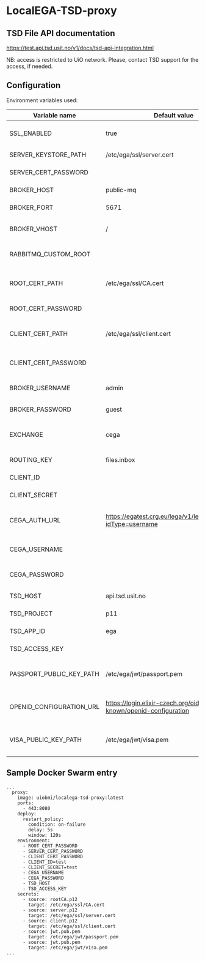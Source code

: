 # LocalEGA-TSD-proxy

## TSD File API documentation

https://test.api.tsd.usit.no/v1/docs/tsd-api-integration.html

NB: access is restricted to UiO network. Please, contact TSD support for the access, if needed.

## Configuration

Environment variables used:


| Variable name                      | Default value                                                        | Description                                        |
|------------------------------------|----------------------------------------------------------------------|----------------------------------------------------|
| SSL_ENABLED                        | true                                                                 | Enables/disables TLS for DOA REST endpoints        |
| SERVER_KEYSTORE_PATH               | /etc/ega/ssl/server.cert                                             | Path to server keystore file                       |
| SERVER_CERT_PASSWORD               |                                                                      | Password for the keystore                          |
| BROKER_HOST                        | public-mq                                                            | Public RabbitMQ broker hostname                    |
| BROKER_PORT                        | 5671                                                                 | Public RabbitMQ broker port                        |
| BROKER_VHOST                       | /                                                                    | Public RabbitMQ broker virtual host                |
| RABBITMQ_CUSTOM_ROOT               |                                                                      | `true` for using custom root CA with RabbitMQ      |
| ROOT_CERT_PATH                     | /etc/ega/ssl/CA.cert                                                 | Path to the CA file for RabbitMQ/TSD connectivity  |
| ROOT_CERT_PASSWORD                 |                                                                      | Passphrase to unlock CA file                       |
| CLIENT_CERT_PATH                   | /etc/ega/ssl/client.cert                                             | Path to the client cert for RabbitMQ connectivity  |
| CLIENT_CERT_PASSWORD               |                                                                      | Passphrase to unlock client cert file              |
| BROKER_USERNAME                    | admin                                                                | Public RabbitMQ broker username                    |
| BROKER_PASSWORD                    | guest                                                                | Public RabbitMQ broker password                    |
| EXCHANGE                           | cega                                                                 | RabbitMQ exchange to publish messages to           |
| ROUTING_KEY                        | files.inbox                                                          | RabbitMQ routing key                               |
| CLIENT_ID                          |                                                                      | Elixir AAI client ID                               |
| CLIENT_SECRET                      |                                                                      | Elixir AAI client secret                           |
| CEGA_AUTH_URL                      | https://egatest.crg.eu/lega/v1/legas/users/%s?idType=username        | Central EGA authentication REST endpoint URL       |
| CEGA_USERNAME                      |                                                                      | Central EGA auth endpoint username                 |
| CEGA_PASSWORD                      |                                                                      | Central EGA auth endpoint password                 |
| TSD_HOST                           | api.tsd.usit.no                                                      | TSD File API URL                                   |
| TSD_PROJECT                        | p11                                                                  | TSD project code                                   |
| TSD_APP_ID                         | ega                                                                  | TSD application ID                                 |
| TSD_ACCESS_KEY                     |                                                                      | TSD File API access key                            |
| PASSPORT_PUBLIC_KEY_PATH           | /etc/ega/jwt/passport.pem                                            | Path to the public key for passport JWT validation |
| OPENID_CONFIGURATION_URL           | https://login.elixir-czech.org/oidc/.well-known/openid-configuration | URL of the OpenID configuration endpoint           |
| VISA_PUBLIC_KEY_PATH               | /etc/ega/jwt/visa.pem                                                | Path to the public key for visas JWT validation    |


## Sample Docker Swarm entry

```
...
  proxy:
    image: uiobmi/localega-tsd-proxy:latest
    ports:
      - 443:8080
    deploy:
      restart_policy:
        condition: on-failure
        delay: 5s
        window: 120s
    environment:
      - ROOT_CERT_PASSWORD
      - SERVER_CERT_PASSWORD
      - CLIENT_CERT_PASSWORD
      - CLIENT_ID=test
      - CLIENT_SECRET=test
      - CEGA_USERNAME
      - CEGA_PASSWORD
      - TSD_HOST
      - TSD_ACCESS_KEY
    secrets:
      - source: rootCA.p12
        target: /etc/ega/ssl/CA.cert
      - source: server.p12
        target: /etc/ega/ssl/server.cert
      - source: client.p12
        target: /etc/ega/ssl/client.cert
      - source: jwt.pub.pem
        target: /etc/ega/jwt/passport.pem
      - source: jwt.pub.pem
        target: /etc/ega/jwt/visa.pem
...
```
